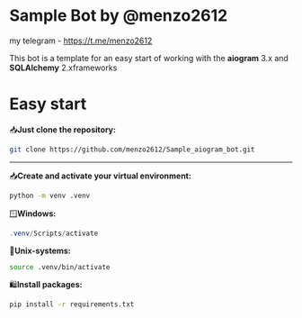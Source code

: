 # Sample Bot by @menzo2612
my telegram - https://t.me/menzo2612

This bot is a template for an easy start of working with the **aiogram** 3.x and **SQLAlchemy** 2.x ​​frameworks
# Easy start
📥**Just clone the repository:**
```bash
git clone https://github.com/menzo2612/Sample_aiogram_bot.git
```
---
📥**Create and activate your virtual environment:**
```bash
python -m venv .venv
```
🪟**Windows:**
```powershell
.venv/Scripts/activate
```
💽**Unix-systems:**
```bash
source .venv/bin/activate
```
🛍️**Install packages:**
```bash
pip install -r requirements.txt
```
